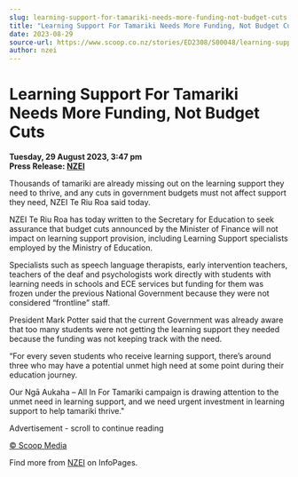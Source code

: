 ```yaml
---
slug: learning-support-for-tamariki-needs-more-funding-not-budget-cuts
title: "Learning Support For Tamariki Needs More Funding, Not Budget Cuts"
date: 2023-08-29
source-url: https://www.scoop.co.nz/stories/ED2308/S00048/learning-support-for-tamariki-needs-more-funding-not-budget-cuts.htm
author: nzei
---
```

Learning Support For Tamariki Needs More Funding, Not Budget Cuts
=================================================================

**Tuesday, 29 August 2023, 3:47 pm**  
**Press Release: [NZEI](https://info.scoop.co.nz/NZEI)**

Thousands of tamariki are already missing out on the learning support they need to thrive, and any cuts in government budgets must not affect support they need, NZEI Te Riu Roa said today.

NZEI Te Riu Roa has today written to the Secretary for Education to seek assurance that budget cuts announced by the Minister of Finance will not impact on learning support provision, including Learning Support specialists employed by the Ministry of Education.

Specialists such as speech language therapists, early intervention teachers, teachers of the deaf and psychologists work directly with students with learning needs in schools and ECE services but funding for them was frozen under the previous National Government because they were not considered “frontline” staff.

President Mark Potter said that the current Government was already aware that too many students were not getting the learning support they needed because the funding was not keeping track with the need.

“For every seven students who receive learning support, there’s around three who may have a potential unmet high need at some point during their education journey.

Our Ngā Aukaha – All In For Tamariki campaign is drawing attention to the unmet need in learning support, and we need urgent investment in learning support to help tamariki thrive."

Advertisement - scroll to continue reading





[© Scoop Media](http://www.scoop.co.nz/about/terms.html)

Find more from [NZEI](https://info.scoop.co.nz/NZEI) on InfoPages.